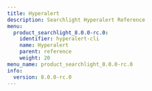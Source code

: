 ```yaml
---
title: Hyperalert
description: Searchlight Hyperalert Reference
menu:
  product_searchlight_8.0.0-rc.0:
    identifier: hyperalert-cli
    name: Hyperalert
    parent: reference
    weight: 20
menu_name: product_searchlight_8.0.0-rc.0
info:
  version: 8.0.0-rc.0
---
```


